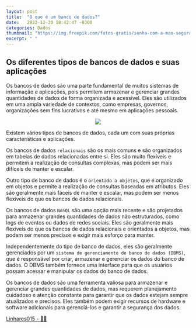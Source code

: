 ```yaml
---
layout: post
title:  "O que é um banco de dados?"
date:   2022-12-30 18:42:47 -0300
categories: Dados
thumbnail: "https://img.freepik.com/fotos-gratis/senha-com-a-mao-segurando-uma-pinca-e-codigo-binario_23-2148578091.jpg?w=740&t=st=1694350742~exp=1694351342~hmac=4c04419fb3ff1bbfd3364f9cb17b5ce99ec84bb3efcc4e2fd38bbc3473af72ae"
excerpt: " "
---
```


## Os diferentes tipos de bancos de dados e suas aplicações

Os bancos de dados são uma parte fundamental de muitos sistemas de informação e aplicações, pois permitem armazenar e gerenciar grandes quantidades de dados de forma organizada e acessível. Eles são utilizados em uma ampla variedade de contextos, como empresas, governos, organizações sem fins lucrativos e até mesmo em aplicações pessoais.

<p align="center">
  <img src="https://img.freepik.com/fotos-gratis/senha-com-a-mao-segurando-uma-pinca-e-codigo-binario_23-2148578091.jpg?w=740&t=st=1694350742~exp=1694351342~hmac=4c04419fb3ff1bbfd3364f9cb17b5ce99ec84bb3efcc4e2fd38bbc3473af72ae">
</p>

Existem vários tipos de bancos de dados, cada um com suas próprias características e aplicações. 

Os bancos de dados `relacionais` são os mais comuns e são organizados em tabelas de dados relacionadas entre si. Eles são muito flexíveis e permitem a realização de consultas complexas, mas podem ser mais difíceis de manter e escalar.

Outro tipo de banco de dados é o `orientado a objetos`, que é organizado em objetos e permite a realização de consultas baseadas em atributos. Eles são geralmente mais fáceis de manter e escalar, mas podem ser menos flexíveis do que os bancos de dados relacionais.

Os bancos de dados `NoSQL` são uma opção mais recente e são projetados para armazenar grandes quantidades de dados não estruturados, como logs de eventos ou dados de redes sociais. Eles são geralmente mais flexíveis do que os bancos de dados relacionais e orientados a objetos, mas podem ser menos precisos e exigir mais esforço para manter.

Independentemente do tipo de banco de dados, eles são geralmente gerenciados por um `sistema de gerenciamento de banco de dados (DBMS)`, que é responsável por criar, armazenar e gerenciar os dados do banco de dados. O DBMS também fornece uma interface para que os usuários possam acessar e manipular os dados do banco de dados.

Os bancos de dados são uma ferramenta valiosa para armazenar e gerenciar grandes quantidades de dados, mas requerem planejamento cuidadoso e atenção constante para garantir que os dados estejam sempre atualizados e precisos. Eles também podem exigir recursos de hardware e software adicionais para gerenciá-los e garantir a segurança dos dados.

[Linhares015 - 🧙‍♂️](https://github.com/Linhares015)